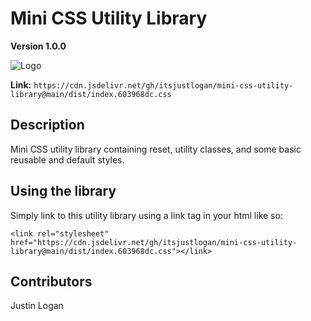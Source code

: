 # Mini CSS Utility Library

**Version 1.0.0**

![Logo](/public/favicon.ico)

**Link:**
`https://cdn.jsdelivr.net/gh/itsjustlogan/mini-css-utility-library@main/dist/index.603968dc.css`

## Description

Mini CSS utility library containing reset, utility classes, and some basic reusable and default styles.

## Using the library

Simply link to this utility library using a link tag in your html like so:
  
  `<link rel="stylesheet" href="https://cdn.jsdelivr.net/gh/itsjustlogan/mini-css-utility-library@main/dist/index.603968dc.css"></link>
  `



## Contributors

Justin Logan
